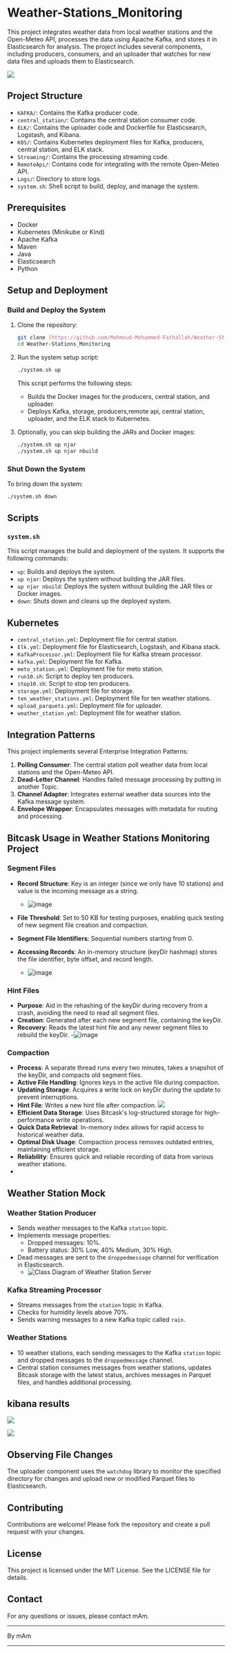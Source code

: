 # Weather-Stations_Monitoring

This project integrates weather data from local weather stations and the Open-Meteo API, processes the data using Apache Kafka, and stores it in Elasticsearch for analysis. The project includes several components, including producers, consumers, and an uploader that watches for new data files and uploads them to Elasticsearch.

![](FinalProject.gif)


## Project Structure

- `KAFKA/`: Contains the Kafka producer code.
- `central_station/`: Contains the central station consumer code.
- `ELK/`: Contains the uploader code and Dockerfile for Elasticsearch, Logstash, and Kibana.
- `K8S/`: Contains Kubernetes deployment files for Kafka, producers, central station, and ELK stack.
- `Streaming/`: Contains the processing streaming code.
- `RemoteApi/`: Contains code for integrating with the remote Open-Meteo API.
- `Logs/`: Directory to store logs.
- `system.sh`: Shell script to build, deploy, and manage the system.

## Prerequisites

- Docker
- Kubernetes (Minikube or Kind)
- Apache Kafka
- Maven
- Java
- Elasticsearch
- Python

## Setup and Deployment

### Build and Deploy the System

1. Clone the repository:

   ```bash
   git clone [https://github.com/Mahmoud-Mohammed-Fathallah/Weather-Stations_Monitoring.git]
   cd Weather-Stations_Monitoring
   ```

2. Run the system setup script:

   ```bash
   ./system.sh up
   ```

   This script performs the following steps:
   - Builds the Docker images for the producers, central station, and uploader.
   - Deploys Kafka, storage, producers,remote api, central station, uploader, and the ELK stack to Kubernetes.

3. Optionally, you can skip building the JARs and Docker images:

   ```bash
   ./system.sh up njar
   ./system.sh up njar nbuild
   ```

### Shut Down the System

To bring down the system:

```bash
./system.sh down
```

## Scripts

### `system.sh`

This script manages the build and deployment of the system. It supports the following commands:

- `up`: Builds and deploys the system.
- `up njar`: Deploys the system without building the JAR files.
- `up njar nbuild`: Deploys the system without building the JAR files or Docker images.
- `down`: Shuts down and cleans up the deployed system.


## Kubernetes

 - `central_station.yml`: Deployment file for central station.
  - `Elk.yml`: Deployment file for Elasticsearch, Logstash, and Kibana stack.
  - `KafkaProcessor.yml`: Deployment file for Kafka stream processor.
  - `kafka.yml`: Deployment file for Kafka.
  - `meto_station.yml`: Deployment file for meto station.
  - `run10.sh`: Script to deploy ten producers.
  - `stop10.sh`: Script to stop ten producers.
  - `storage.yml`: Deployment file for storage.
  - `ten_weather_stations.yml`: Deployment file for ten weather stations.
  - `upload_parquets.yml`: Deployment file for uploader.
  - `weather_station.yml`: Deployment file for weather station.

## Integration Patterns

This project implements several Enterprise Integration Patterns:

1. **Polling Consumer**: The central station poll weather data from local stations and the Open-Meteo API.
2. **Dead-Letter Channel**: Handles failed message processing by putting in another Topic.
3. **Channel Adapter**: Integrates external weather data sources into the Kafka message system.
4. **Envelope Wrapper**: Encapsulates messages with metadata for routing and processing.
   
## Bitcask Usage in Weather Stations Monitoring Project

### Segment Files
- **Record Structure**: Key is an integer (since we only have 10 stations) and value is the incoming message as a string.
  - ![image](https://github.com/Mahmoud-Mohammed-Fathallah/Weather-Stations_Monitoring/assets/94381197/cae9e5d6-6179-4eef-a9d1-d1c8c60b3e0f)

- **File Threshold**: Set to 50 KB for testing purposes, enabling quick testing of new segment file creation and compaction.
- **Segment File Identifiers**: Sequential numbers starting from 0.
- **Accessing Records**: An in-memory structure (keyDir hashmap) stores the file identifier, byte offset, and record length.
  - ![image](https://github.com/Mahmoud-Mohammed-Fathallah/Weather-Stations_Monitoring/assets/94381197/b859a433-50e5-48dd-aa6a-e23fcec059f4)


### Hint Files
- **Purpose**: Aid in the rehashing of the keyDir during recovery from a crash, avoiding the need to read all segment files.
- **Creation**: Generated after each new segment file, containing the keyDir.
- **Recovery**: Reads the latest hint file and any newer segment files to rebuild the keyDir.
  -![image](https://github.com/Mahmoud-Mohammed-Fathallah/Weather-Stations_Monitoring/assets/94381197/b693e5f6-8ec1-45a8-9532-1a10f3f4ceac)


### Compaction
- **Process**: A separate thread runs every two minutes, takes a snapshot of the keyDir, and compacts old segment files.
- **Active File Handling**: Ignores keys in the active file during compaction.
- **Updating Storage**: Acquires a write lock on keyDir during the update to prevent interruptions.
- **Hint File**: Writes a new hint file after compaction.
  ![](diagrams/diagrams/bitcaskModel.gif)
- **Efficient Data Storage**: Uses Bitcask's log-structured storage for high-performance write operations.
- **Quick Data Retrieval**: In-memory index allows for rapid access to historical weather data.
- **Optimal Disk Usage**: Compaction process removes outdated entries, maintaining efficient storage.
- **Reliability**: Ensures quick and reliable recording of data from various weather stations.
- 
## Weather Station Mock

### Weather Station Producer
- Sends weather messages to the Kafka `station` topic.
- Implements message properties:
  - Dropped messages: 10%.
  - Battery status: 30% Low, 40% Medium, 30% High.
- Dead messages are sent to the `droppedmessage` channel for verification in Elasticsearch.
  - ![Class Diagram of Weather Station Server](WS.png)

### Kafka Streaming Processor
- Streams messages from the `station` topic in Kafka.
- Checks for humidity levels above 70%.
- Sends warning messages to a new Kafka topic called `rain`.

### Weather Stations
- 10 weather stations, each sending messages to the Kafka `station` topic and dropped messages to the `droppedmessage` channel.
- Central station consumes messages from weather stations, updates Bitcask storage with the latest status, archives messages in Parquet files, and handles additional processing.



## kibana results 
![](battery_status.gif)

![](dropped_message.gif)

## Observing File Changes

The uploader component uses the `watchdog` library to monitor the specified directory for changes and upload new or modified Parquet files to Elasticsearch.

## Contributing

Contributions are welcome! Please fork the repository and create a pull request with your changes.

## License

This project is licensed under the MIT License. See the LICENSE file for details.

## Contact

For any questions or issues, please contact mAm.

---

By mAm

---

